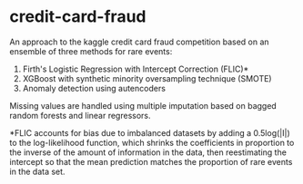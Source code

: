 # credit-card-fraud
An approach to the kaggle credit card fraud competition based on an ensemble of three methods for rare events:
1. Firth's Logistic Regression with Intercept Correction (FLIC)*
2. XGBoost with synthetic minority oversampling technique (SMOTE)
3. Anomaly detection using autencoders 

Missing values are handled using multiple imputation based on bagged random forests and linear regressors.

*FLIC accounts for bias due to imbalanced datasets by adding a 0.5log(|I|) to the log-likelihood function, which shrinks the coefficients in proportion to the inverse of the amount of information in the data, then reestimating the intercept so that the mean prediction matches the proportion of rare events in the data set.
